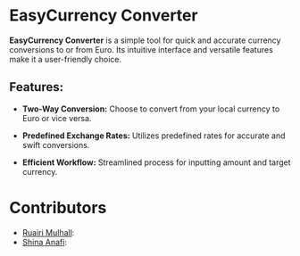 # EasyCurrency Converter

**EasyCurrency Converter** is a simple tool for quick and accurate currency conversions to or from Euro. Its intuitive interface and versatile features make it a user-friendly choice.

## Features:

- **Two-Way Conversion:**
  Choose to convert from your local currency to Euro or vice versa.

- **Predefined Exchange Rates:**
  Utilizes predefined rates for accurate and swift conversions.

- **Efficient Workflow:**
  Streamlined process for inputting amount and target currency.

# Contributors
- [Ruairi Mulhall](https://github.com/Ruairi922): 
- [Shina Anafi](https://github.com/contributor-username):
